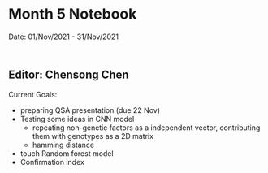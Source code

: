 Month 5 Notebook
====

Date: 01/Nov/2021 - 31/Nov/2021

<br> Editor: Chensong Chen
----

Current Goals:

+ preparing QSA presentation (due 22 Nov)
+ Testing some ideas in CNN model 
  + repeating non-genetic factors as a independent vector, contributing them with genotypes as a 2D matrix
  + hamming distance
+ touch Random forest model
+ Confirmation index